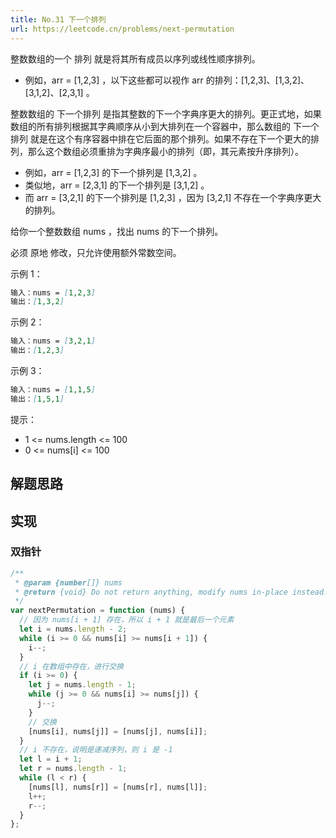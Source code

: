 ```yaml
---
title: No.31 下一个排列
url: https://leetcode.cn/problems/next-permutation
---
```


整数数组的一个 排列 就是将其所有成员以序列或线性顺序排列。

- 例如，arr = \[1,2,3\] ，以下这些都可以视作 arr 的排列：\[1,2,3\]、\[1,3,2\]、\[3,1,2\]、\[2,3,1\] 。

整数数组的 下一个排列 是指其整数的下一个字典序更大的排列。更正式地，如果数组的所有排列根据其字典顺序从小到大排列在一个容器中，那么数组的 下一个排列 就是在这个有序容器中排在它后面的那个排列。如果不存在下一个更大的排列，那么这个数组必须重排为字典序最小的排列（即，其元素按升序排列）。

- 例如，arr = \[1,2,3\] 的下一个排列是 \[1,3,2\] 。
- 类似地，arr = \[2,3,1\] 的下一个排列是 \[3,1,2\] 。
- 而 arr = \[3,2,1\] 的下一个排列是 \[1,2,3\] ，因为 \[3,2,1\] 不存在一个字典序更大的排列。

给你一个整数数组 nums ，找出 nums 的下一个排列。

必须 原地 修改，只允许使用额外常数空间。

示例 1：

```md
输入：nums = [1,2,3]
输出：[1,3,2]
```

示例 2：

```md
输入：nums = [3,2,1]
输出：[1,2,3]
```

示例 3：

```md
输入：nums = [1,1,5]
输出：[1,5,1]
```

提示：

- 1 <= nums.length <= 100
- 0 <= nums\[i\] <= 100

## 解题思路

## 实现

### 双指针

```js
/**
 * @param {number[]} nums
 * @return {void} Do not return anything, modify nums in-place instead.
 */
var nextPermutation = function (nums) {
  // 因为 nums[i + 1] 存在，所以 i + 1 就是最后一个元素
  let i = nums.length - 2;
  while (i >= 0 && nums[i] >= nums[i + 1]) {
    i--;
  }
  // i 在数组中存在，进行交换
  if (i >= 0) {
    let j = nums.length - 1;
    while (j >= 0 && nums[i] >= nums[j]) {
      j--;
    }
    // 交换
    [nums[i], nums[j]] = [nums[j], nums[i]];
  }
  // i 不存在，说明是递减序列，则 i 是 -1
  let l = i + 1;
  let r = nums.length - 1;
  while (l < r) {
    [nums[l], nums[r]] = [nums[r], nums[l]];
    l++;
    r--;
  }
};
```
